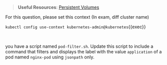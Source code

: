 
> <strong>Useful Resources</strong>: [Persistent Volumes](https://kubernetes.io/docs/concepts/storage/persistent-volumes/)

For this question, please set this context (In exam, diff cluster name)

`kubectl config use-context kubernetes-admin@kubernetes`{{exec}}

<br>


you have a script named `pod-filter.sh`. Update this script to include a command that filters and displays the label with the value `application` of a pod named `nginx-pod` using `jsonpath` only.